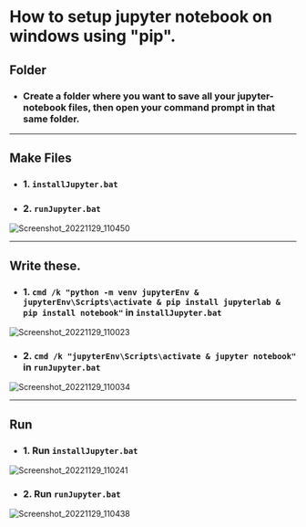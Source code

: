 # How to setup jupyter notebook on windows using "pip".
## Folder
* ### Create a folder where you want to save all your jupyter-notebook files, then open your command prompt in that same folder.
***
## Make Files
* ### 1. `installJupyter.bat`
* ### 2. `runJupyter.bat`
![Screenshot_20221129_110450](https://user-images.githubusercontent.com/73807910/204601779-8149b80d-6452-443a-a2e1-5897deaf4e20.png)
***
## Write these.
* ### 1. `cmd /k "python -m venv jupyterEnv & jupyterEnv\Scripts\activate & pip install jupyterlab & pip install notebook"` in `installJupyter.bat`
![Screenshot_20221129_110023](https://user-images.githubusercontent.com/73807910/204602002-a2246b0c-cff8-4383-bea6-a98bd7574c20.png)
* ### 2. `cmd /k "jupyterEnv\Scripts\activate & jupyter notebook"` in `runJupyter.bat`
![Screenshot_20221129_110034](https://user-images.githubusercontent.com/73807910/204602061-df7f026f-b23e-4e72-ab0d-74a8b867ca26.png)
***
## Run
* ### 1. Run `installJupyter.bat`
![Screenshot_20221129_110241](https://user-images.githubusercontent.com/73807910/204602109-b42a3f29-97fc-4672-b188-74a2dd4bc530.png)
* ### 2. Run `runJupyter.bat`
![Screenshot_20221129_110438](https://user-images.githubusercontent.com/73807910/204602150-d915d4f1-bbbd-4aa8-aa3b-407d102e0142.png)
